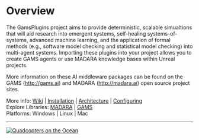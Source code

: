 # Overview

The GamsPlugins project aims to provide deterministic, scalable
simualtions that will aid research into emergent systems, self-healing
systems-of-systems, advanced machine learning, and the application
of formal methods (e.g., software model checking and statistical model
checking) into multi-agent systems. Importing these plugins into your
project allows you to create GAMS agents or use MADARA knowledge bases
within Unreal projects.

More information on these AI middleware packages can be found on
the GAMS (http://gams.ai) and MADARA (http://madara.ai) open source
project sites.

More info: [Wiki](https://github.com/jredmondson/GamsPlugins/wiki) | [Installation](https://github.com/jredmondson/GamsPlugins/wiki/Installation) | [Architecture](https://github.com/jredmondson/GamsPlugins/wiki/Architecture) | [Configuring](https://github.com/jredmondson/GamsPlugins/wiki/ConfiguringSimulations)   
Explore Libraries: [MADARA](http://madara.ai) | [GAMS](http://gams.ai)   
Platforms: Windows | Linux | Mac

---

[![Quadcopters on the Ocean](https://imgur.com/noO5Ibm.png)](https://www.youtube.com/watch?v=7Y_-AExrVe8)
